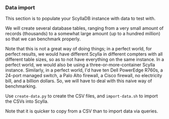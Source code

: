 ### Data import

This section is to populate your ScyllaDB instance with data to test with.

We will create several database tables, ranging from a very small amount of records
(thousands) to a somewhat large amount (up to a hundred million) so that we can benchmark properly.

Note that this is not a great way of doing things; in a perfect world, for perfect 
results, we would have different Scylla in different compters with all different
table sizes, so as to not have everything on the same instance. In a perfect world,
we would also be using a three-or-more-container Scylla instance.
Similarly, in a perfect world, I'd have ten Dell PowerEdge R760s, a 24-port managed
switch, a Palo Alto firewall, a Cisco firewall, no electricity bill, and a billion
dollars. 
So, we will have to deal with this naive way of benchmarking.

Use `create-data.py` to create the CSV files, and `import-data.sh` to import the CSVs
into Scylla.

Note that it is quicker to copy from a CSV than to import data via queries.


